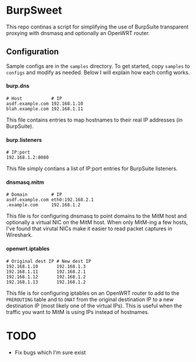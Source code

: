 # BurpSweet

This repo continas a script for simplifying the use of BurpSuite
transparent proxying with dnsmasq and optionally an OpenWRT router.

## Configuration

Sample configs are in the `samples` directory. To get started, copy
`samples` to `configs` and modify as needed. Below I will explain how
each config works.

#### burp.dns

```
# Host           # IP
asdf.example.com 192.168.1.10
blah.example.com 192.168.1.11
```

This file contains entries to map hostnames to their real IP addresses
(in BurpSuite).

#### burp.listeners

```
# IP:port
192.168.1.2:8080
```

This file simply contians a list of IP:port entries for BurpSuite
listeners.

#### dnsmasq.mitm

```
# Domain         # IP
asdf.example.com eth0:192.168.2.1
.example.com     192.168.1.2
```

This file is for configuring dnsmasq to point domains to the MitM host
and optionally a virtual NIC on the MitM host. When only MitM-ing a
few hosts, I've found that virutal NICs make it easier to read packet
captures in Wireshark.

#### openwrt.iptables

```
# Original dest IP # New dest IP
192.168.1.10       192.168.1.3
192.168.1.11       192.168.2.1
192.168.1.12       192.168.1.2
192.168.1.13       192.168.1.2
```

This file is for configuring iptables on an OpenWRT router to add to
the `PREROUTING` table and to `DNAT` from the original destination IP
to a new destination IP (most likely one of the virtual IPs). This is
useful when the traffic you want to MitM is using IPs instead of
hostnames.

# TODO

- Fix bugs which I'm sure exist
